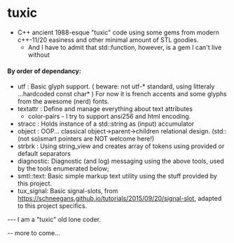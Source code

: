 # tuxic
* C++ ancient 1988-esque "tuxic" code using some gems from modern c++-11/20 easiness and other minimal amount of STL goodies.
    * And I have to admit that std::function, however, is a gem I can't live without


#### By order of dependancy:
* utf       : Basic glyph support. ( beware: not utf-* standard, using litteraly ...hardcoded const char* )
              For now it is french accents and some glyphs from the awesome (nerd) fonts.
* textattr  : Define and manage everything about text attributes
    * color-pairs -  I try to support ansi256 and html encoding.
* stracc    : Holds instance of a std::string as (input) accumulator
* object    : OOP... classical object->parent->children relational design. (std::(not so)smart pointers are NOT welcome here!)
* strbrk    : Using string_view and creates array of tokens using provided or default separators
* diagnostic: Diagnostic (and log) messaging using the above tools, used by the tools enumerated below;
* smtl::text: Basic simple markup text utility using the stuff provided by this project.
* tux_signal: Basic signal-slots, from https://schneegans.github.io/tutorials/2015/09/20/signal-slot,
              adapted to this project specifics.

--- I am a "tuxic" old lone coder.

-- more to come...